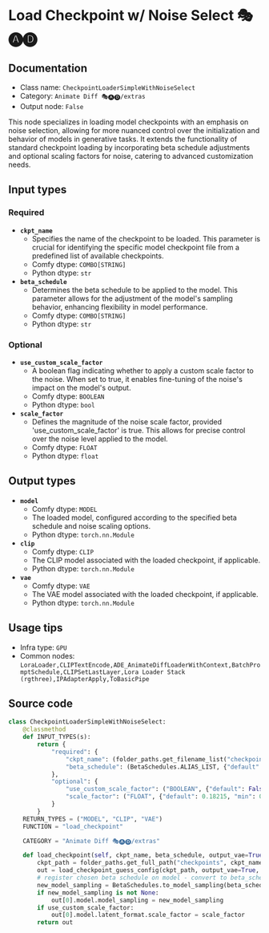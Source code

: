 # Load Checkpoint w/ Noise Select 🎭🅐🅓
## Documentation
- Class name: `CheckpointLoaderSimpleWithNoiseSelect`
- Category: `Animate Diff 🎭🅐🅓/extras`
- Output node: `False`

This node specializes in loading model checkpoints with an emphasis on noise selection, allowing for more nuanced control over the initialization and behavior of models in generative tasks. It extends the functionality of standard checkpoint loading by incorporating beta schedule adjustments and optional scaling factors for noise, catering to advanced customization needs.
## Input types
### Required
- **`ckpt_name`**
    - Specifies the name of the checkpoint to be loaded. This parameter is crucial for identifying the specific model checkpoint file from a predefined list of available checkpoints.
    - Comfy dtype: `COMBO[STRING]`
    - Python dtype: `str`
- **`beta_schedule`**
    - Determines the beta schedule to be applied to the model. This parameter allows for the adjustment of the model's sampling behavior, enhancing flexibility in model performance.
    - Comfy dtype: `COMBO[STRING]`
    - Python dtype: `str`
### Optional
- **`use_custom_scale_factor`**
    - A boolean flag indicating whether to apply a custom scale factor to the noise. When set to true, it enables fine-tuning of the noise's impact on the model's output.
    - Comfy dtype: `BOOLEAN`
    - Python dtype: `bool`
- **`scale_factor`**
    - Defines the magnitude of the noise scale factor, provided 'use_custom_scale_factor' is true. This allows for precise control over the noise level applied to the model.
    - Comfy dtype: `FLOAT`
    - Python dtype: `float`
## Output types
- **`model`**
    - Comfy dtype: `MODEL`
    - The loaded model, configured according to the specified beta schedule and noise scaling options.
    - Python dtype: `torch.nn.Module`
- **`clip`**
    - Comfy dtype: `CLIP`
    - The CLIP model associated with the loaded checkpoint, if applicable.
    - Python dtype: `torch.nn.Module`
- **`vae`**
    - Comfy dtype: `VAE`
    - The VAE model associated with the loaded checkpoint, if applicable.
    - Python dtype: `torch.nn.Module`
## Usage tips
- Infra type: `GPU`
- Common nodes: `LoraLoader,CLIPTextEncode,ADE_AnimateDiffLoaderWithContext,BatchPromptSchedule,CLIPSetLastLayer,Lora Loader Stack (rgthree),IPAdapterApply,ToBasicPipe`


## Source code
```python
class CheckpointLoaderSimpleWithNoiseSelect:
    @classmethod
    def INPUT_TYPES(s):
        return {
            "required": {
                "ckpt_name": (folder_paths.get_filename_list("checkpoints"), ),
                "beta_schedule": (BetaSchedules.ALIAS_LIST, {"default": BetaSchedules.USE_EXISTING}, )
            },
            "optional": {
                "use_custom_scale_factor": ("BOOLEAN", {"default": False}),
                "scale_factor": ("FLOAT", {"default": 0.18215, "min": 0.0, "max": 1.0, "step": 0.00001})
            }
        }
    RETURN_TYPES = ("MODEL", "CLIP", "VAE")
    FUNCTION = "load_checkpoint"

    CATEGORY = "Animate Diff 🎭🅐🅓/extras"

    def load_checkpoint(self, ckpt_name, beta_schedule, output_vae=True, output_clip=True, use_custom_scale_factor=False, scale_factor=0.18215):
        ckpt_path = folder_paths.get_full_path("checkpoints", ckpt_name)
        out = load_checkpoint_guess_config(ckpt_path, output_vae=True, output_clip=True, embedding_directory=folder_paths.get_folder_paths("embeddings"))
        # register chosen beta schedule on model - convert to beta_schedule name recognized by ComfyUI
        new_model_sampling = BetaSchedules.to_model_sampling(beta_schedule, out[0])
        if new_model_sampling is not None:
            out[0].model.model_sampling = new_model_sampling
        if use_custom_scale_factor:
            out[0].model.latent_format.scale_factor = scale_factor
        return out

```
